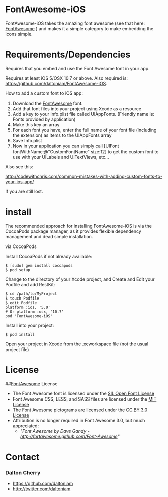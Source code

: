 # FontAwesome-iOS #

FontAwesome-iOS takes the amazing font awesome (see that here: [FontAwesome](https://github.com/FortAwesome/Font-Awesome) ) and makes it a simple category to make embedding the icons simple.

# Requirements/Dependencies  #

Requires that you embed and use the Font Awesome font in your app.

Requires at least iOS 5/OSX 10.7 or above. Also required is: https://github.com/daltoniam/FontAwesome-iOS. 

How to add a custom font to iOS app:

1. Download the [FontAwesome](https://github.com/FortAwesome/Font-Awesome) font.
2. Add that font files into your project using Xcode as a resource
3. Add a key to your Info.plist file called UIAppFonts. (Friendly name is: Fonts provided by application)
4. Make this key an array
5. For each font you have, enter the full name of your font file (including the extension) as items to the UIAppFonts array
6. Save Info.plist
7. Now in your application you can simply call [UIFont fontWithName:@"CustomFontName" size:12] to get the custom font to use with your UILabels and UITextViews, etc…

Also see this:

http://codewithchris.com/common-mistakes-with-adding-custom-fonts-to-your-ios-app/

If you are still lost.

# install #

The recommended approach for installing FontAwesome-iOS is via the CocoaPods package manager, as it provides flexible dependency management and dead simple installation.

via CocoaPods

Install CocoaPods if not already available:

	$ [sudo] gem install cocoapods
	$ pod setup
Change to the directory of your Xcode project, and Create and Edit your Podfile and add RestKit:

	$ cd /path/to/MyProject
	$ touch Podfile
	$ edit Podfile
	platform :ios, '5.0' 
	# Or platform :osx, '10.7'
	pod 'FontAwesome-iOS'

Install into your project:

	$ pod install
	
Open your project in Xcode from the .xcworkspace file (not the usual project file)

# License #

##[FontAwesome](https://github.com/FortAwesome/Font-Awesome) License

* The Font Awesome font is licensed under the [SIL Open Font License](http://scripts.sil.org/OFL)
* Font Awesome CSS, LESS, and SASS files are licensed under the [MIT License](http://opensource.org/licenses/mit-license.html)
* The Font Awesome pictograms are licensed under the [CC BY 3.0 License](http://creativecommons.org/licenses/by/3.0)
* Attribution is no longer required in Font Awesome 3.0, but much appreciated:
	* *"Font Awesome by Dave Gandy - http://fortawesome.github.com/Font-Awesome"*

# Contact #

### Dalton Cherry ###
* https://github.com/daltoniam
* http://twitter.com/daltoniam